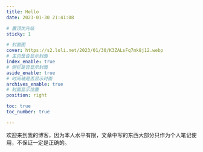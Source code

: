 ```yaml
---
title: Hello
date: 2023-01-30 21:41:08

# 置顶优先级
sticky: 1

# 封面图
cover: https://s2.loli.net/2023/01/30/K3ZALsFq7mk8j12.webp
# 主页是否显示封面
index_enable: true
# 侧栏是否显示封面
aside_enable: true
# 时间轴是否显示封面
archives_enable: true
# 封面显示位置
position: right

toc: true
toc_number: true

---
```


欢迎来到我的博客，因为本人水平有限，文章中写的东西大部分只作为个人笔记使用，不保证一定是正确的。